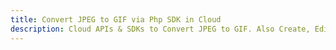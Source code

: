 ---title: Convert JPEG to GIF via Php SDK in Clouddescription: Cloud APIs & SDKs to Convert JPEG to GIF. Also Create, Edit & Render Microsoft Word & OpenOffice documents in the Cloud.---